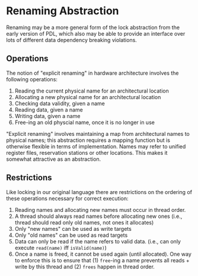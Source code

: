 # Renaming Abstraction

Renaming may be a more general form of the lock abstraction from the early version of PDL,
which also may be able to provide an interface over lots of different data dependency breaking violations.

## Operations

The notion of "explicit renaming" in hardware architecture involves the following operations:

1. Reading the current physical name for an architectural location
2. Allocating a new physical name for an architectural location
3. Checking data validity, given a name
4. Reading data, given a name
5. Writing data, given a name
6. Free-ing an old physcial name, once it is no longer in use


"Explicit renaming" involves maintaining a map from architectural names to physical names;
this abstraction requires a mapping function but is otherwise flexible in terms of implementation.
Names may refer to unified register files, reservation stations or other locations.
This makes it somewhat attractive as an abstraction.



## Restrictions

Like locking in our original language there are restrictions on the ordering
of these operations necessary for correct execution:

1. Reading names and allocating new names must occur in thread order.
2. A thread should always read names before allocating new ones (i.e., thread should read only old names, not ones it allocates)
3. Only "new names" can be used as write targets
4. Only "old names" can be used as read targets
5. Data can only be read if the name refers to valid data. (i.e., can only execute `read(name)` iff `isValid(name)`)
6. Once a name is freed, it cannot be used again (until allocated). One way to enforce this is to ensure that (1) `free`-ing a name prevents all reads + write by this thread and (2) `frees` happen in thread order.

